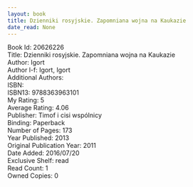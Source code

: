 ```yaml
---
layout: book
title: Dzienniki rosyjskie. Zapomniana wojna na Kaukazie
date_read: None
---
```


Book Id: 20626226<br />
Title: Dzienniki rosyjskie. Zapomniana wojna na Kaukazie<br />
Author: Igort<br />
Author l-f: Igort, Igort<br />
Additional Authors: <br />
ISBN: <br />
ISBN13: 9788363963101<br />
My Rating: 5<br />
Average Rating: 4.06<br />
Publisher: Timof i cisi wspólnicy<br />
Binding: Paperback<br />
Number of Pages: 173<br />
Year Published: 2013<br />
Original Publication Year: 2011<br />
Date Added: 2016/07/20<br />
Exclusive Shelf: read<br />
Read Count: 1<br />
Owned Copies: 0<br />

